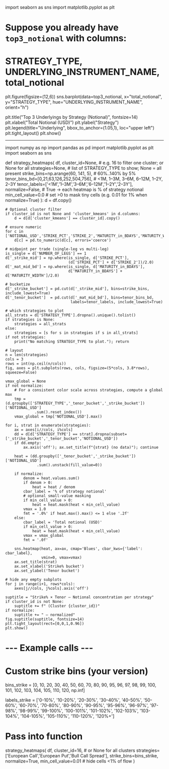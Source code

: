 import seaborn as sns
import matplotlib.pyplot as plt

# Suppose you already have `top3_notional` with columns:
# STRATEGY_TYPE, UNDERLYING_INSTRUMENT_NAME, total_notional

plt.figure(figsize=(12,6))
sns.barplot(data=top3_notional,
            x="total_notional", y="STRATEGY_TYPE",
            hue="UNDERLYING_INSTRUMENT_NAME", orient="h")

plt.title("Top 3 Underlyings by Strategy (Notional)", fontsize=14)
plt.xlabel("Total Notional (USD)")
plt.ylabel("Strategy")
plt.legend(title="Underlying", bbox_to_anchor=(1.05,1), loc="upper left")
plt.tight_layout()
plt.show()

--------
import numpy as np
import pandas as pd
import matplotlib.pyplot as plt
import seaborn as sns

def strategy_heatmaps(
    df,
    cluster_id=None,                 # e.g. 16 to filter one cluster; or None for all
    strategies=None,                 # list of STRATEGY_TYPE to show; None = all present
    strike_bins=np.arange(60, 141, 5),          # 60%..140% by 5%
    tenor_bins_bd=[0,21,63,126,252,504,756],    # <1M, 1–3M, 3–6M, 6–12M, 1–2Y, 2–3Y
    tenor_labels=['<1M','1–3M','3–6M','6–12M','1–2Y','2–3Y'],
    normalize=False,                 # True → each heatmap is % of strategy notional
    min_cell_value=0.0               # set >0 to mask tiny cells (e.g. 0.01 for 1% when normalize=True)
):
    d = df.copy()

    # Optional cluster filter
    if cluster_id is not None and 'cluster_kmeans' in d.columns:
        d = d[d['cluster_kmeans'] == cluster_id].copy()

    # ensure numeric
    for c in ['NOTIONAL_USD','STRIKE_PCT','STRIKE_2','MATURITY_in_BDAYS','MATURITY_WIDTH']:
        d[c] = pd.to_numeric(d[c], errors='coerce')

    # midpoint per trade (single-leg vs multi-leg)
    is_single = d['NUMBER_OF_LEGS'] == 1
    d['_strike_mid'] = np.where(is_single, d['STRIKE_PCT'],
                                (d['STRIKE_PCT'] + d['STRIKE_2'])/2.0)
    d['_mat_mid_bd'] = np.where(is_single, d['MATURITY_in_BDAYS'],
                                d['MATURITY_in_BDAYS'] + d['MATURITY_WIDTH']/2.0)

    # bucketize
    d['_strike_bucket'] = pd.cut(d['_strike_mid'], bins=strike_bins, include_lowest=True)
    d['_tenor_bucket']  = pd.cut(d['_mat_mid_bd'], bins=tenor_bins_bd,
                                 labels=tenor_labels, include_lowest=True)

    # which strategies to plot
    all_strats = d['STRATEGY_TYPE'].dropna().unique().tolist()
    if strategies is None:
        strategies = all_strats
    else:
        strategies = [s for s in strategies if s in all_strats]
    if not strategies:
        print("No matching STRATEGY_TYPE to plot."); return

    # layout
    n = len(strategies)
    cols = 3
    rows = int(np.ceil(n/cols))
    fig, axes = plt.subplots(rows, cols, figsize=(5*cols, 3.8*rows), squeeze=False)

    vmax_global = None
    if not normalize:
        # For a consistent color scale across strategies, compute a global max
        tmp = (d.groupby(['STRATEGY_TYPE','_tenor_bucket','_strike_bucket'])['NOTIONAL_USD']
                 .sum().reset_index())
        vmax_global = tmp['NOTIONAL_USD'].max()

    for i, strat in enumerate(strategies):
        ax = axes[i//cols, i%cols]
        dd = d[d['STRATEGY_TYPE'] == strat].dropna(subset=['_strike_bucket','_tenor_bucket','NOTIONAL_USD'])
        if dd.empty:
            ax.axis('off'); ax.set_title(f"{strat} (no data)"); continue

        heat = (dd.groupby(['_tenor_bucket','_strike_bucket'])['NOTIONAL_USD']
                  .sum().unstack(fill_value=0))

        if normalize:
            denom = heat.values.sum()
            if denom > 0:
                heat = heat / denom
            cbar_label = '% of strategy notional'
            # optional small-value masking
            if min_cell_value > 0:
                heat = heat.mask(heat < min_cell_value)
            vmax = 1.0
            fmt = '.0%' if heat.max().max() <= 1 else '.2f'
        else:
            cbar_label = 'Total notional (USD)'
            if min_cell_value > 0:
                heat = heat.mask(heat < min_cell_value)
            vmax = vmax_global
            fmt = '.0f'

        sns.heatmap(heat, ax=ax, cmap='Blues', cbar_kws={'label': cbar_label},
                    vmin=0, vmax=vmax)
        ax.set_title(strat)
        ax.set_xlabel('Strike% bucket')
        ax.set_ylabel('Tenor bucket')

    # hide any empty subplots
    for j in range(i+1, rows*cols):
        axes[j//cols, j%cols].axis('off')

    suptitle = "Strike% × Tenor – Notional concentration per strategy"
    if cluster_id is not None:
        suptitle += f" (Cluster {cluster_id})"
    if normalize:
        suptitle += " – normalized"
    fig.suptitle(suptitle, fontsize=14)
    plt.tight_layout(rect=[0,0,1,0.96])
    plt.show()

# --- Example calls ---
# Custom strike bins (your version)
bins_strike = [0, 10, 20, 30, 40, 50, 60, 70, 80, 90, 95, 96, 97, 98, 99, 100,
               101, 102, 103, 104, 105, 110, 120, np.inf]

labels_strike = ['0-10%', '10-20%', '20-30%', '30-40%', '40-50%', '50-60%',
                 '60-70%', '70-80%', '80-90%', '90-95%',
                 '95-96%', '96-97%', '97-98%', '98-99%',
                 '99-100%', '100-101%', '101-102%', '102-103%',
                 '103-104%', '104-105%', '105-110%', '110-120%', '120%+']

# Pass into function
strategy_heatmaps(
    df,
    cluster_id=16,                             # or None for all clusters
    strategies=['European Call','European Put','Bull Call Spread'],
    strike_bins=bins_strike,
    normalize=True,
    min_cell_value=0.01                        # hide cells <1% of flow
)

